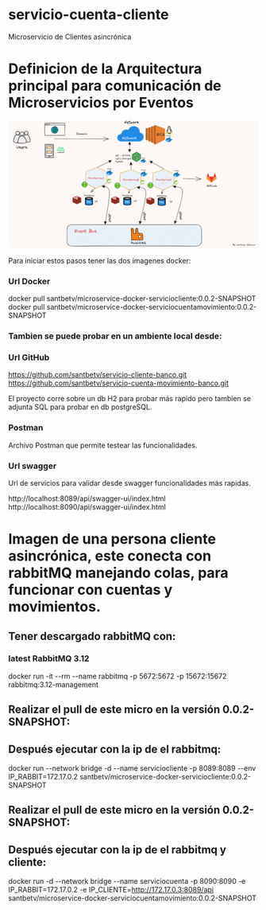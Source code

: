 # servicio-cuenta-cliente

Microservicio de Clientes asincrónica

# Definicion de la Arquitectura principal para comunicación de Microservicios por Eventos

![image-modeloArquitecturaEventBus](img/SoftwareArchitectureEventBus.png)

Para iniciar estos pasos tener las dos imagenes docker:

### Url Docker
docker pull santbetv/microservice-docker-serviciocliente:0.0.2-SNAPSHOT
docker pull santbetv/microservice-docker-serviciocuentamovimiento:0.0.2-SNAPSHOT

### Tambien se puede probar en un ambiente local desde:

### Url GitHub
https://github.com/santbetv/servicio-cliente-banco.git
https://github.com/santbetv/servicio-cuenta-movimiento-banco.git

El proyecto corre sobre un db H2 para probar más rapido pero tambien se adjunta
SQL para probar en db postgreSQL.

### Postman

Archivo Postman que permite testear las funcionalidades.

### Url swagger

Url de servicios para validar desde swagger funcionalidades más rapidas.

http://localhost:8089/api/swagger-ui/index.html
http://localhost:8090/api/swagger-ui/index.html


# Imagen de una persona cliente asincrónica, este conecta con rabbitMQ manejando colas, para funcionar con cuentas y movimientos.

## Tener descargado rabbitMQ con: 

### latest RabbitMQ 3.12
docker run -it --rm --name rabbitmq -p 5672:5672 -p 15672:15672 rabbitmq:3.12-management

## Realizar el pull de este micro en la versión 0.0.2-SNAPSHOT:

## Después ejecutar con la ip de el rabbitmq:

docker run --network bridge -d --name serviciocliente -p 8089:8089 --env IP_RABBIT=172.17.0.2 santbetv/microservice-docker-serviciocliente:0.0.2-SNAPSHOT


## Realizar el pull de este micro en la versión 0.0.2-SNAPSHOT:

## Después ejecutar con la ip de el rabbitmq y cliente:

docker run -d --network bridge --name serviciocuenta -p 8090:8090 -e IP_RABBIT=172.17.0.2 -e IP_CLIENTE=http://172.17.0.3:8089/api santbetv/microservice-docker-serviciocuentamovimiento:0.0.2-SNAPSHOT

